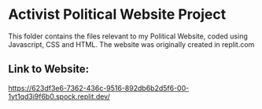 # Activist Political Website Project

This folder contains the files relevant to my Political Website, coded using Javascript, CSS and HTML.
The website was originally created in replit.com


## Link to Website:
https://623df3e6-7362-436c-9516-892db6b2d5f6-00-1yt1qd3i9f6b0.spock.replit.dev/
